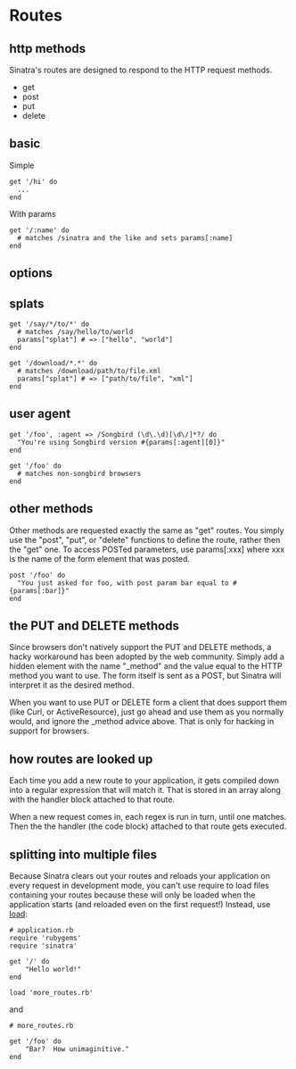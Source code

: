 Routes
======

http methods
------------
Sinatra's routes are designed to respond to the HTTP request methods.  

* get
* post
* put
* delete



basic
-----
Simple

	get '/hi' do
	  ...
	end

With params

	get '/:name' do
	  # matches /sinatra and the like and sets params[:name]
	end

options
-------

splats
------
	get '/say/*/to/*' do
	  # matches /say/hello/to/world
	  params["splat"] # => ["hello", "world"]
	end

	get '/download/*.*' do
	  # matches /download/path/to/file.xml
	  params["splat"] # => ["path/to/file", "xml"]
	end


user agent
----------
	get '/foo', :agent => /Songbird (\d\.\d)[\d\/]*?/ do
	  "You're using Songbird version #{params[:agent][0]}"
	end

	get '/foo' do
	  # matches non-songbird browsers
	end

other methods
-------------
Other methods are requested exactly the same as "get" routes.  You simply use
the "post", "put", or "delete" functions to define the route, rather then the
"get" one.  To access POSTed parameters, use params\[:xxx\] where xxx is the name
of the form element that was posted.

    post '/foo' do
      "You just asked for foo, with post param bar equal to #{params[:bar]}"
    end


the PUT and DELETE methods
--------------------------
Since browsers don't natively support the PUT and DELETE methods, a hacky
workaround has been adopted by the web community.  Simply add a hidden element
with the name "\_method" and the value equal to the HTTP method you want to use.
The form itself is sent as a POST, but Sinatra will interpret it as the desired
method.  

When you want to use PUT or DELETE form a client that does support them (like
Curl, or ActiveResource), just go ahead and use them as you normally would, and
ignore the \_method advice above.  That is only for hacking in support for
browsers.

how routes are looked up
------------------------
Each time you add a new route to your application, it gets compiled down into a
regular expression that will match it.  That is stored in an array along with
the handler block attached to that route.

When a new request comes in, each regex is run in turn, until one matches.  Then
the the handler (the code block) attached to that route gets executed.

splitting into multiple files
-----------------------------
Because Sinatra clears out your routes and reloads your application on every 
request in development mode, you can't use require to load files containing 
your routes because these will only be loaded when the application starts 
(and reloaded even on the first request!)  Instead, use [load](http://www.ruby-doc.org/core/classes/Kernel.html#M005966 "Ruby RDoc: load"):

    # application.rb
    require 'rubygems'
    require 'sinatra'
    
    get '/' do
        "Hello world!"
    end
    
    load 'more_routes.rb'

and

    # more_routes.rb
    
    get '/foo' do
        "Bar?  How unimaginitive."
    end